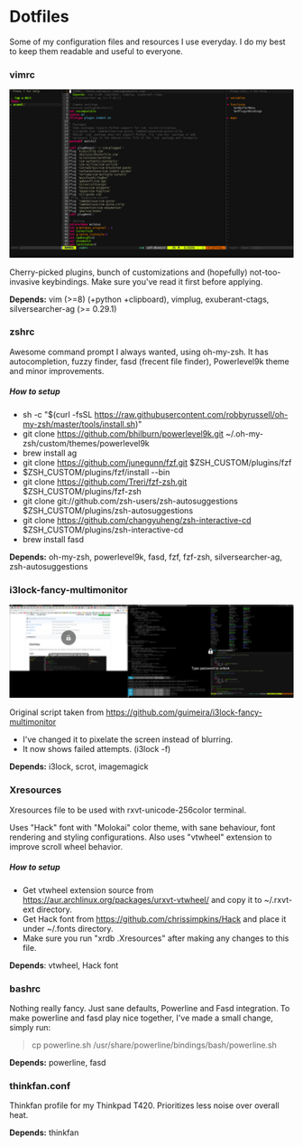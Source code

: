 # Dotfiles

Some of my configuration files and resources I use everyday. I do my best to keep them readable and useful to everyone.

### vimrc
![Screenshot](screenshots/vim1.png?raw=true "Screenshot")

Cherry-picked plugins, bunch of customizations and (hopefully) not-too-invasive keybindings. Make sure you've read it first before applying.

**Depends:** vim (>=8) (+python +clipboard), vimplug, exuberant-ctags, silversearcher-ag (>= 0.29.1)

### zshrc

Awesome command prompt I always wanted, using oh-my-zsh. 
It has autocompletion, fuzzy finder, fasd (frecent file finder), Powerlevel9k theme and minor improvements.

##### How to setup
* sh -c "$(curl -fsSL https://raw.githubusercontent.com/robbyrussell/oh-my-zsh/master/tools/install.sh)" 
* git clone https://github.com/bhilburn/powerlevel9k.git ~/.oh-my-zsh/custom/themes/powerlevel9k
* brew install ag
* git clone https://github.com/junegunn/fzf.git $ZSH_CUSTOM/plugins/fzf 
* $ZSH_CUSTOM/plugins/fzf/install --bin 
* git clone https://github.com/Treri/fzf-zsh.git $ZSH_CUSTOM/plugins/fzf-zsh 
* git clone git://github.com/zsh-users/zsh-autosuggestions $ZSH_CUSTOM/plugins/zsh-autosuggestions
* git clone https://github.com/changyuheng/zsh-interactive-cd $ZSH_CUSTOM/plugins/zsh-interactive-cd
* brew install fasd

**Depends:** oh-my-zsh, powerlevel9k, fasd, fzf, fzf-zsh, silversearcher-ag, zsh-autosuggestions

### i3lock-fancy-multimonitor
![Screenshot](screenshots/i3lock1.png?raw=true "Screenshot")

Original script taken from https://github.com/guimeira/i3lock-fancy-multimonitor

* I've changed it to pixelate the screen instead of blurring.
* It now shows failed attempts. (i3lock -f)

**Depends:** i3lock, scrot, imagemagick

### Xresources

Xresources file to be used with rxvt-unicode-256color terminal. 

Uses "Hack" font with "Molokai" color theme, with sane behaviour, font rendering and styling configurations. Also uses "vtwheel" extension to improve scroll wheel behavior. 

##### How to setup
* Get vtwheel extension source from https://aur.archlinux.org/packages/urxvt-vtwheel/ and copy it to ~/.rxvt-ext directory. 
* Get Hack font from https://github.com/chrissimpkins/Hack and place it under ~/.fonts directory.   
* Make sure you run "xrdb .Xresources" after making any changes to this file.

**Depends**: vtwheel, Hack font

### bashrc

Nothing really fancy. Just sane defaults, Powerline and Fasd integration.
To make powerline and fasd play nice together, I've made a small change, simply run:
> cp powerline.sh /usr/share/powerline/bindings/bash/powerline.sh

**Depends:** powerline, fasd

### thinkfan.conf

Thinkfan profile for my Thinkpad T420. Prioritizes less noise over overall heat.

**Depends:** thinkfan
